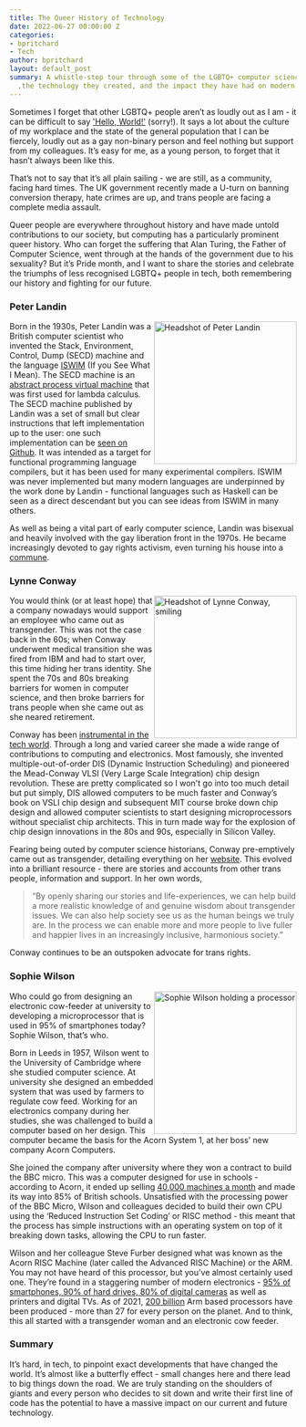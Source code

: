 ```yaml
---
title: The Queer History of Technology
date: 2022-06-27 00:00:00 Z
categories:
- bpritchard
- Tech
author: bpritchard
layout: default_post
summary: A whistle-stop tour through some of the LGBTQ+ computer science pioneers
  ,the technology they created, and the impact they have had on modern computing.
---
```


Sometimes I forget that other LGBTQ+ people aren’t as loudly out as I am - it can be difficult to say ['Hello, World!'](https://en.wikipedia.org/wiki/%22Hello,_World!%22_program) (sorry!). It says a lot about the culture of my workplace and the state of the general population that I can be fiercely, loudly out as a gay non-binary person and feel nothing but support from my colleagues. It’s easy for me, as a young person, to forget that it hasn’t always been like this. 

That’s not to say that it’s all plain sailing - we are still, as a community, facing hard times. The UK government recently made a U-turn on banning conversion therapy, hate crimes are up, and trans people are facing a complete media assault.

Queer people are everywhere throughout history and have made untold contributions to our society, but computing has a particularly prominent queer history. Who can forget the suffering that Alan Turing, the Father of Computer Science, went through at the hands of the government due to his sexuality? But it’s Pride month, and I want to share the stories and celebrate the triumphs of less recognised LGBTQ+ people in tech, both remembering our history and fighting for our future.

### Peter Landin

<img src="{{site.baseurl}}/bpritchard/assets/queer-history/landin.jpg" alt="Headshot of Peter Landin" width = 250  style="float: right;" />

Born in the 1930s, Peter Landin was a British computer scientist who invented the Stack, Environment, Control, Dump (SECD) machine and the language [ISWIM](http://www.math.bas.bg/bantchev/place/iswim/next700.pdf) (If you See What I Mean). The SECD machine is an [abstract process virtual machine](https://rhizome.org/editorial/2013/may/6/queer-history-computing-part-four/) that was first used for lambda calculus. The SECD machine published by Landin was a set of small but clear instructions that left implementation up to the user: one such implementation can be [seen on Github](https://github.com/zachallaun/secd
). It was intended as a target for functional programming language compilers, but it has been used for many experimental compilers. ISWIM was never implemented but  many modern languages are underpinned by the work done by Landin - functional languages such as Haskell can be seen as a direct descendant but you can see ideas from ISWIM in many others.

As well as being a vital part of early computer science, Landin was bisexual and heavily involved with the gay liberation front in the 1970s. He became increasingly devoted to gay rights activism, even turning his house into a [commune](https://www.theguardian.com/technology/2009/sep/22/peter-landin-obituary).  



### Lynne Conway 
<img src="{{site.baseurl}}/bpritchard/assets/queer-history/conway.jpg" alt = "Headshot of Lynne Conway, smiling" width = 250  style="float: right;"/>

You would think (or at least hope) that a company nowadays would support an employee who came out as transgender. This was not the case back in the 60s; when Conway underwent medical transition she was fired from IBM and had to start over, this time hiding her trans identity. She spent the 70s and 80s breaking barriers for women in computer science, and then broke barriers for trans people when she came out as she neared retirement. 

Conway has been [instrumental in the tech world](https://womenyoushouldknow.net/lynn-conway-microchip-design/). Through a long and varied career she made a wide range of contributions to computing and electronics. Most famously, she invented multiple-out-of-order DIS (Dynamic Instruction Scheduling) and pioneered the Mead-Conway VLSI (Very Large Scale Integration) chip design revolution. These are pretty complicated so I won't go into too much detail but put simply,  DIS allowed computers to be much faster and Conway’s book on VSLI chip design and subsequent MIT course broke down chip design and allowed computer scientists to start designing microprocessors without specialist chip architects. This in turn made way for the explosion of chip design innovations in the 80s and 90s, especially in Silicon Valley.

Fearing being outed by computer science historians, Conway pre-emptively came out as transgender, detailing everything on her [website](https://ai.eecs.umich.edu/people/conway/conway.html). This evolved into a brilliant resource - there are stories and accounts from other trans people, information and support. In her own words, 

> “By openly sharing our stories and life-experiences, we can help build a more realistic knowledge of and genuine wisdom about transgender issues. We can also help society see us as the human beings we truly are. In the process we can enable more and more people to live fuller and happier lives in an increasingly inclusive, harmonious society.”

 Conway continues to be an outspoken advocate for trans rights. 

### Sophie Wilson 
<img src="{{site.baseurl}}/bpritchard/assets/queer-history/wilson.jpg" alt="Sophie Wilson holding a processor" width = 250 style="float: right;" />
Who could go from designing an electronic cow-feeder at university to developing a microprocessor that is used in 95% of smartphones today? Sophie Wilson, that’s who. 

 Born in Leeds in 1957, Wilson went to the University of Cambridge where she studied computer science. At university she designed an embedded system that was used by farmers to regulate cow feed. Working for an electronics company during her studies, she was challenged to build a computer based on her design.  This computer became the basis for the Acorn System 1, at her boss’ new company Acorn Computers. 


She joined the company after university where they won a contract to build the BBC micro. This was a computer designed for use in schools  - according to Acorn, it ended up selling [40,000 machines a month](https://books.google.co.uk/books?id=Ci8EAAAAMBAJ&pg=PA14&redir_esc=y#v=onepage&q&f=false) and made its way into 85% of British schools.  Unsatisfied with the processing power of the BBC Micro, Wilson and colleagues decided to build their own CPU using the ‘Reduced Instruction Set Coding’ or RISC method - this  meant that the process has simple instructions with an operating system on top of it breaking down tasks, allowing the CPU to run faster. 

Wilson and her colleague Steve Furber designed what was known as the Acorn RISC Machine (later called the Advanced RISC Machine) or the ARM. You may not have heard of this processor, but you’ve almost certainly used one. They’re found in a staggering number of modern electronics - [95% of smartphones, 90% of hard drives, 80% of digital cameras](https://www.theregister.com/2012/05/03/unsung_heroes_of_tech_arm_creators_sophie_wilson_and_steve_furber?page=4) as well as printers and digital TVs.  As of 2021, [200 billion](https://www.arm.com/blogs/blueprint/200bn-arm-chips) Arm based processors have been produced - more than 27 for every person on the planet. And to think, this all started with a transgender woman and an electronic cow feeder.

### Summary

It’s hard, in tech, to pinpoint exact developments that have changed the world. It’s almost like a butterfly effect - small changes here and there lead to big things down the road. We are truly standing on the shoulders of giants and every person who decides to sit down and write their first line of code has the potential to have a massive impact on our current and future technology. 
